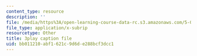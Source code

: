 ```yaml
---
content_type: resource
description: ''
file: /media/https%3A/open-learning-course-data-rc.s3.amazonaws.com/5-07sc-biological-chemistry-i-fall-2013/bb011210abf1621c9d6de288bcf3dcc1_56vQ0S2eAjw.srt
file_type: application/x-subrip
resourcetype: Other
title: 3play caption file
uid: bb011210-abf1-621c-9d6d-e288bcf3dcc1
---
```

